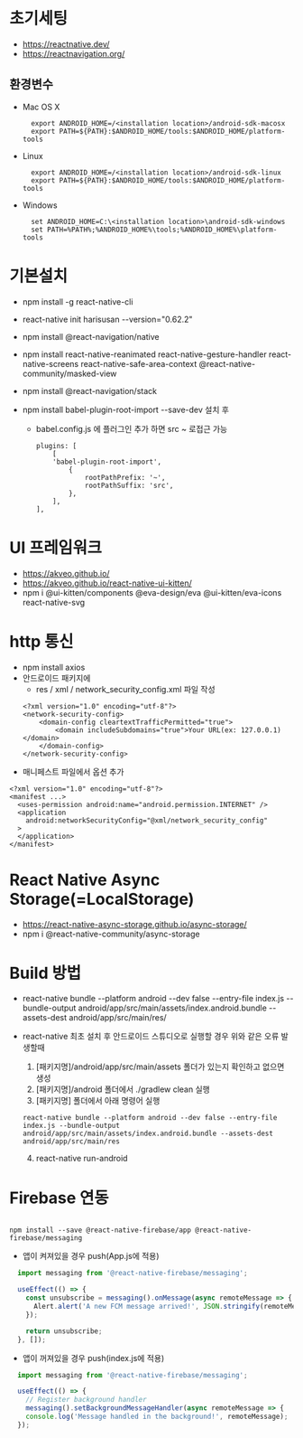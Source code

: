 # 초기세팅 
- https://reactnative.dev/
- https://reactnavigation.org/

 ## 환경변수
- Mac OS X

        export ANDROID_HOME=/<installation location>/android-sdk-macosx
        export PATH=${PATH}:$ANDROID_HOME/tools:$ANDROID_HOME/platform-tools

- Linux

        export ANDROID_HOME=/<installation location>/android-sdk-linux
        export PATH=${PATH}:$ANDROID_HOME/tools:$ANDROID_HOME/platform-tools

- Windows

        set ANDROID_HOME=C:\<installation location>\android-sdk-windows
        set PATH=%PATH%;%ANDROID_HOME%\tools;%ANDROID_HOME%\platform-tools


# 기본설치
- npm install -g react-native-cli
- react-native init harisusan --version="0.62.2"
- npm install @react-navigation/native

- npm install react-native-reanimated react-native-gesture-handler react-native-screens react-native-safe-area-context @react-native-community/masked-view

- npm install @react-navigation/stack

- npm install babel-plugin-root-import --save-dev 설치 후
    - babel.config.js 에 플러그인 추가 하면 src ~ 로접근 가능
        ```
        plugins: [
            [
            'babel-plugin-root-import',
                {
                    rootPathPrefix: '~',
                    rootPathSuffix: 'src',
                },
            ],
        ],
        ```


# UI 프레임워크
- https://akveo.github.io/
- https://akveo.github.io/react-native-ui-kitten/
- npm i @ui-kitten/components @eva-design/eva @ui-kitten/eva-icons react-native-svg


# http 통신
- npm install axios
- 안드로이드 패키지에
  - res / xml / network_security_config.xml 파일 작성
  ```
  <?xml version="1.0" encoding="utf-8"?>
  <network-security-config>
      <domain-config cleartextTrafficPermitted="true">
          <domain includeSubdomains="true">Your URL(ex: 127.0.0.1)</domain>
      </domain-config>
  </network-security-config>
  ```
 - 매니페스트 파일에서 옵션 추가
  ```
  <?xml version="1.0" encoding="utf-8"?>
  <manifest ...>
    <uses-permission android:name="android.permission.INTERNET" />
    <application
      android:networkSecurityConfig="@xml/network_security_config"
    >
    </application>
  </manifest>
  ```

# React Native Async Storage(=LocalStorage)
- https://react-native-async-storage.github.io/async-storage/
- npm i @react-native-community/async-storage


# Build 방법
- react-native bundle --platform android --dev false --entry-file index.js --bundle-output android/app/src/main/assets/index.android.bundle --assets-dest android/app/src/main/res/

- react-native 최초 설치 후 안드로이드 스튜디오로 실행할 경우 위와 같은 오류 발생할때
  1. [패키지명]/android/app/src/main/assets 폴더가 있는지 확인하고 없으면 생성
  2. [패키지명]/android 폴더에서 ./gradlew clean 실행
  3. [패키지명] 폴더에서 아래 명령어 실행
    ```
    react-native bundle --platform android --dev false --entry-file index.js --bundle-output android/app/src/main/assets/index.android.bundle --assets-dest android/app/src/main/res
    ```
  4. react-native run-android


# Firebase 연동
```npm

npm install --save @react-native-firebase/app @react-native-firebase/messaging
```

- 앱이 켜져있을 경우 push(App.js에 적용)
```js
  import messaging from '@react-native-firebase/messaging';

  useEffect(() => {
    const unsubscribe = messaging().onMessage(async remoteMessage => {
      Alert.alert('A new FCM message arrived!', JSON.stringify(remoteMessage));
    });

    return unsubscribe;
  }, []);
```

- 앱이 꺼져있을 경우 push(index.js에 적용)
```js
  import messaging from '@react-native-firebase/messaging';

  useEffect(() => {
    // Register background handler
    messaging().setBackgroundMessageHandler(async remoteMessage => {
    console.log('Message handled in the background!', remoteMessage);
  });

```
